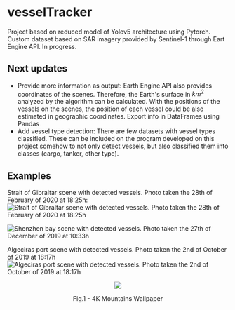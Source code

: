# vesselTracker
Project based on reduced model of Yolov5 architecture using Pytorch. Custom dataset based on SAR imagery provided by Sentinel-1 through Eart Engine API. In progress.

## Next updates

- Provide more information as output: Earth Engine API also provides coordinates of the scenes. Therefore, the Earth's surface in $km^{2}$ analyzed by the algorithm can be calculated. With the positions of the vessels on the scenes, the position of each vessel could be also estimated in geographic coordinates. Export info in DataFrames using Pandas
- Add vessel type detection: There are few datasets with vessel types classified. These can be included on the program developed on this project somehow to not only detect vessels, but also classified them into classes (cargo, tanker, other type).

## Examples
Strait of Gibraltar scene with detected vessels. Photo taken the 28th of February of
2020 at 18:25h:
![Strait of Gibraltar scene with detected vessels. Photo taken the 28th of February of
2020 at 18:25h](Examples/gibraltar_detected.png)



![Shenzhen bay scene with detected vessels. Photo taken the 27th of December of 2019
at 10:33h
](Examples/shenzhen_detected.png "Shenzhen bay scene with detected vessels. Photo taken the 27th of December of 2019
at 10:33h")


Algeciras port scene with detected vessels. Photo taken the 2nd of October of 2019
at 18:17h
![Algeciras port scene with detected vessels. Photo taken the 2nd of October of 2019
at 18:17h](Examples/algeciras_detected.png)

<p align = "center">
<img src = "https://c4.wallpaperflare.com/wallpaper/382/758/444/turkey-dreams-of-cappadocia-avanos-nevsehir-wallpaper-preview.jpg">
</p>
<p align = "center">
Fig.1 - 4K Mountains Wallpaper
</p>